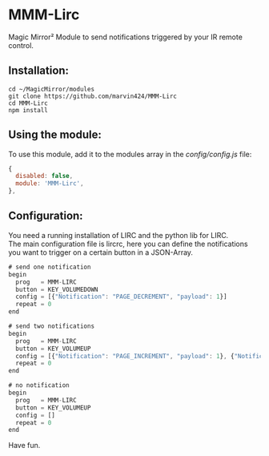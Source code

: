# MMM-Lirc
Magic Mirror² Module to send notifications triggered by your IR remote control.

## Installation:
    cd ~/MagicMirror/modules
    git clone https://github.com/marvin424/MMM-Lirc
    cd MMM-Lirc
    npm install
    
## Using the module:
To use this module, add it to the modules array in the *config/config.js* file:
```javascript
{
  disabled: false,
  module: 'MMM-Lirc',
},
```
## Configuration:
You need a running installation of LIRC and the python lib for LIRC.\
The main configuration file is lircrc, here you can define the notifications you want to trigger on a certain button in a JSON-Array.

```javascript
# send one notification
begin
  prog   = MMM-LIRC
  button = KEY_VOLUMEDOWN
  config = [{"Notification": "PAGE_DECREMENT", "payload": 1}]
  repeat = 0
end

# send two notifications
begin
  prog   = MMM-LIRC
  button = KEY_VOLUMEUP
  config = [{"Notification": "PAGE_INCREMENT", "payload": 1}, {"Notification": "SHOW_EYECANDY"}]
  repeat = 0
end

# no notification
begin
  prog   = MMM-LIRC
  button = KEY_VOLUMEUP
  config = []
  repeat = 0
end

```

Have fun.
